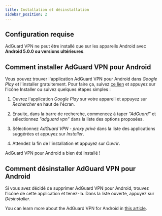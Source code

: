```yaml
---
title: Installation et désinstallation
sidebar_position: 2
---
```


## Configuration requise

AdGuard VPN ne peut être installé que sur les appareils Android avec **Android 5.0.0 ou versions ultérieures**.

## Comment installer AdGuard VPN pour Android

Vous pouvez trouver l'application AdGuard VPN pour Android dans *Google Play* et l'installer gratuitement. Pour faire ça, suivez [ce lien](https://play.google.com/store/apps/details?id=com.adguard.vpn) et appuyez sur l'icône Installer ou suivez quelques étapes simples :

1. Ouvrez l'application *Google Play* sur votre appareil et appuyez sur *Rechercher* en haut de l'écran.

2. Ensuite, dans la barre de recherche, commencez à taper *"AdGuard"* et sélectionnez *"adguard vpn"* dans la liste des options proposées.

3. Sélectionnez *AdGuard VPN - proxy privé* dans la liste des applications suggérées et appuyez sur *Installer*.

4. Attendez la fin de l'installation et appuyez sur *Ouvrir*.

AdGuard VPN pour Android a bien été installé !

## Comment désinstaller AdGuard VPN pour Android

Si vous avez décidé de supprimer AdGuard VPN pour Android, trouvez l'icône de cette application et tenez-la. Dans la liste ouverte, appuyez sur *Désinstaller*.

You can learn more about the AdGuard VPN for Android in [this article](/adguard-vpn-for-android/overview).
